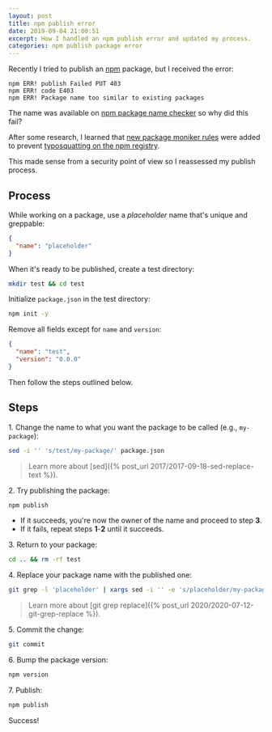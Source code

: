 ```yaml
---
layout: post
title: npm publish error
date: 2019-09-04 21:00:51
excerpt: How I handled an npm publish error and updated my process.
categories: npm publish package error
---
```


Recently I tried to publish an [npm](https://www.npmjs.com/) package, but I received the error:

```
npm ERR! publish Failed PUT 403
npm ERR! code E403
npm ERR! Package name too similar to existing packages
```

The name was available on [npm package name checker](https://remarkablemark.org/npm-package-name-checker/) so why did this fail?

After some research, I learned that [new package moniker rules](https://blog.npmjs.org/post/168978377570/new-package-moniker-rules) were added to prevent [typosquatting on the npm registry](https://blog.npmjs.org/post/163723642530/crossenv-malware-on-the-npm-registry).

This made sense from a security point of view so I reassessed my publish process.

## Process

While working on a package, use a _placeholder_ name that's unique and greppable:

```json
{
  "name": "placeholder"
}
```

When it's ready to be published, create a test directory:

```sh
mkdir test && cd test
```

Initialize `package.json` in the test directory:

```sh
npm init -y
```

Remove all fields except for `name` and `version`:

```json
{
  "name": "test",
  "version": "0.0.0"
}
```

Then follow the steps outlined below.

## Steps

1\. Change the name to what you want the package to be called (e.g., `my-package`):

```sh
sed -i '' 's/test/my-package/' package.json
```

> Learn more about [sed]({% post_url 2017/2017-09-18-sed-replace-text %}).

2\. Try publishing the package:

```sh
npm publish
```

- If it succeeds, you're now the owner of the name and proceed to step **3**.
- If it fails, repeat steps **1**-**2** until it succeeds.

3\. Return to your package:

```sh
cd .. && rm -rf test
```

4\. Replace your package name with the published one:

```sh
git grep -l 'placeholder' | xargs sed -i '' -e 's/placeholder/my-package/g'
```

> Learn more about [git grep replace]({% post_url 2020/2020-07-12-git-grep-replace %}).

5\. Commit the change:

```sh
git commit
```

6\. Bump the package version:

```sh
npm version
```

7\. Publish:

```sh
npm publish
```

Success!
